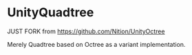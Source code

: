 
UnityQuadtree
===========

JUST FORK from https://github.com/Nition/UnityOctree

Merely Quadtree based on Octree as a variant implementation.
